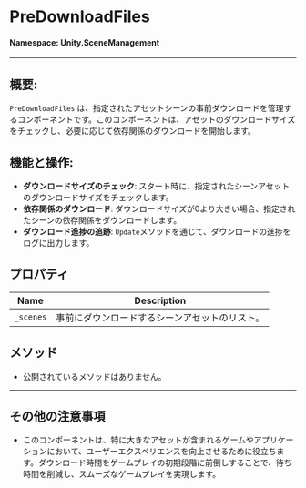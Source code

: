 ﻿# PreDownloadFiles

#### **Namespace**: Unity.SceneManagement
---

## 概要:
`PreDownloadFiles` は、指定されたアセットシーンの事前ダウンロードを管理するコンポーネントです。このコンポーネントは、アセットのダウンロードサイズをチェックし、必要に応じて依存関係のダウンロードを開始します。

## 機能と操作:
- **ダウンロードサイズのチェック**: スタート時に、指定されたシーンアセットのダウンロードサイズをチェックします。
- **依存関係のダウンロード**: ダウンロードサイズが0より大きい場合、指定されたシーンの依存関係をダウンロードします。
- **ダウンロード進捗の追跡**: `Update`メソッドを通じて、ダウンロードの進捗をログに出力します。

## プロパティ
| Name | Description |
|------------------|-------------|
| `_scenes` | 事前にダウンロードするシーンアセットのリスト。 |

## メソッド
- 公開されているメソッドはありません。

---
## その他の注意事項
- このコンポーネントは、特に大きなアセットが含まれるゲームやアプリケーションにおいて、ユーザーエクスペリエンスを向上させるために役立ちます。ダウンロード時間をゲームプレイの初期段階に前倒しすることで、待ち時間を削減し、スムーズなゲームプレイを実現します。
